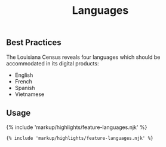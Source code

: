 ﻿---
title: Languages
summary: Show the Louisiana user all of the languages we support.
tags: feature blocks
layout: page-guide
eleventyNavigation:
  key: Languages
  parent: Feature Blocks
  excerpt: Show the Louisiana user all of the languages we support.
  order: 4
  img: /img/illustrations/illus-languages.svg
---

## Best Practices

The Louisiana Census reveals four languages which should be accommodated in its digital products: 
  - English
  - French
  - Spanish 
  - Vietnamese

## Usage

{% include 'markup/highlights/feature-languages.njk' %}

``` html
{% include 'markup/highlights/feature-languages.njk' %}
```
